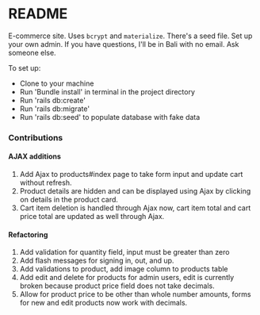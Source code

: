# README

E-commerce site. Uses `bcrypt` and `materialize`. There's a seed file. Set up your own admin. If you have questions, I'll be in Bali with no email. Ask someone else.

To set up:

* Clone to your machine
* Run 'Bundle install' in terminal in the project directory
* Run 'rails db:create'
* Run 'rails db:migrate'
* Run 'rails db:seed' to populate database with fake data

### Contributions

#### AJAX additions

1. Add Ajax to products#index page to take form input and update cart without refresh.
1. Product details are hidden and can be displayed using Ajax by clicking on details in the product card.
1. Cart item deletion is handled through Ajax now, cart item total and cart price total are updated as well through Ajax.

#### Refactoring

1. Add validation for quantity field, input must be greater than zero
1. Add flash messages for signing in, out, and up.
1. Add validations to product, add image column to products table
1. Add edit and delete for products for admin users, edit is currently broken because product price field does not take decimals.
1. Allow for product price to be other than whole number amounts, forms for new and edit products now work with decimals.
